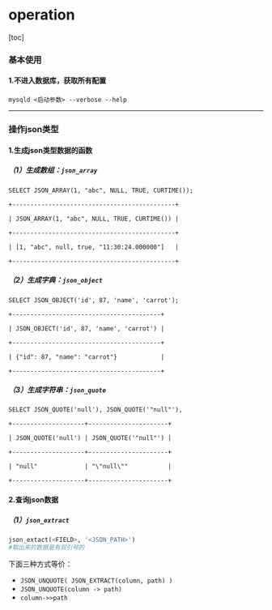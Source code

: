 # operation

[toc]

### 基本使用

#### 1.不进入数据库，获取所有配置

```shell
mysqld <启动参数> --verbose --help
```

***

### 操作json类型

#### 1.生成json类型数据的函数

##### （1）生成数组：`json_array`

```mysql
SELECT JSON_ARRAY(1, "abc", NULL, TRUE, CURTIME());
```
```
+---------------------------------------------+

| JSON_ARRAY(1, "abc", NULL, TRUE, CURTIME()) |

+---------------------------------------------+

| [1, "abc", null, true, "11:30:24.000000"]   |

+---------------------------------------------+
```

##### （2）生成字典：`json_object`
```mysql
SELECT JSON_OBJECT('id', 87, 'name', 'carrot');
```
```
+-----------------------------------------+

| JSON_OBJECT('id', 87, 'name', 'carrot') |

+-----------------------------------------+

| {"id": 87, "name": "carrot"}            |

+-----------------------------------------+
```

##### （3）生成字符串：`json_quote`
```mysql
SELECT JSON_QUOTE('null'), JSON_QUOTE('"null"'),
```
```
+--------------------+----------------------+

| JSON_QUOTE('null') | JSON_QUOTE('"null"') |

+--------------------+----------------------+

| "null"             | "\"null\""           |

+--------------------+----------------------+
```

#### 2.查询json数据

##### （1）`json_extract`
```python
json_extact(<FIELD>, '<JSON_PATH>')
#取出来的数据是有双引号的
```
下面三种方式等价：
* `JSON_UNQUOTE( JSON_EXTRACT(column, path) )`
* `JSON_UNQUOTE(column -> path)`
* `column->>path`
